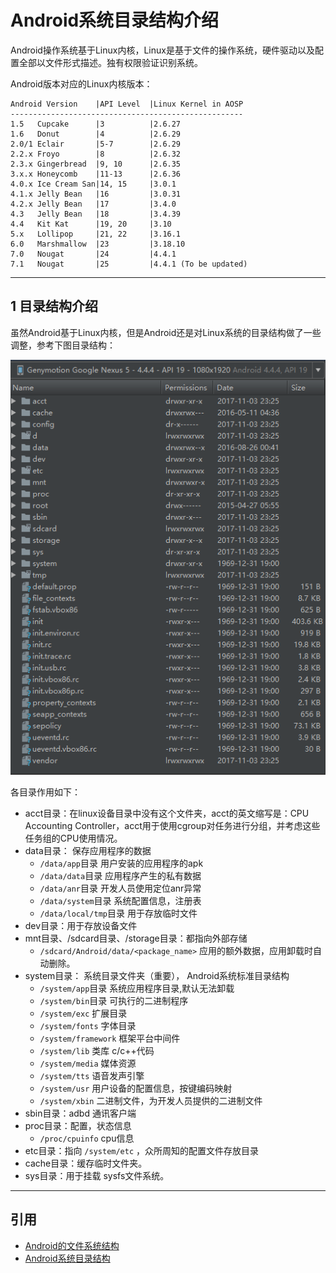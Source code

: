 # Android系统目录结构介绍

Android操作系统基于Linux内核，Linux是基于文件的操作系统，硬件驱动以及配置全部以文件形式描述。独有权限验证识别系统。

Android版本对应的Linux内核版本：
```
Android Version    |API Level  |Linux Kernel in AOSP
----------------------------------------------------
1.5   Cupcake      |3          |2.6.27
1.6   Donut        |4          |2.6.29
2.0/1 Eclair       |5-7        |2.6.29
2.2.x Froyo        |8          |2.6.32
2.3.x Gingerbread  |9, 10      |2.6.35
3.x.x Honeycomb    |11-13      |2.6.36
4.0.x Ice Cream San|14, 15     |3.0.1
4.1.x Jelly Bean   |16         |3.0.31
4.2.x Jelly Bean   |17         |3.4.0
4.3   Jelly Bean   |18         |3.4.39
4.4   Kit Kat      |19, 20     |3.10
5.x   Lollipop     |21, 22     |3.16.1
6.0   Marshmallow  |23         |3.18.10
7.0   Nougat       |24         |4.4.1
7.1   Nougat       |25         |4.4.1 (To be updated)
```

---
## 1 目录结构介绍

虽然Android基于Linux内核，但是Android还是对Linux系统的目录结构做了一些调整，参考下图目录结构：


![](index_files/199c1467-a858-47af-80f5-926b33462519.png)

各目录作用如下：

- acct目录：在linux设备目录中没有这个文件夹，acct的英文缩写是：CPU Accounting Controller，acct用于使用cgroup对任务进行分组，并考虑这些任务组的CPU使用情况。
- data目录： 保存应用程序的数据
    *  `/data/app`目录 用户安装的应用程序的apk
    *  `/data/data`目录 应用程序产生的私有数据
    *  `/data/anr`目录 开发人员使用定位anr异常
    *  `/data/system`目录 系统配置信息，注册表
    *  `/data/local/tmp`目录 用于存放临时文件
- dev目录：用于存放设备文件
- mnt目录、/sdcard目录、/storage目录：都指向外部存储
    * `/sdcard/Android/data/<package_name>` 应用的额外数据，应用卸载时自动删除。
- system目录： 系统目录文件夹（重要）， Android系统标准目录结构
    * `/system/app`目录 系统应用程序目录,默认无法卸载
    * `/system/bin`目录 可执行的二进制程序
    * `/system/exc` 扩展目录
    * `/system/fonts` 字体目录
    * `/system/framework` 框架平台中间件
    * `/system/lib` 类库 c/c++代码
    * `/system/media` 媒体资源
    * `/system/tts` 语音发声引擎
    * `/system/usr` 用户设备的配置信息，按键编码映射
    * `/system/xbin` 二进制文件，为开发人员提供的二进制文件
- sbin目录：adbd 通讯客户端
- proc目录：配置，状态信息
    * `/proc/cpuinfo` cpu信息
- etc目录：指向 `/system/etc` ，众所周知的配置文件存放目录
- cache目录：缓存临时文件夹。
- sys目录：用于挂载 sysfs文件系统。

---
## 引用

- [Android的文件系统结构](http://blog.csdn.net/conowen/article/details/7251057)
- [Android系统目录结构](http://www.cnblogs.com/pixy/p/4744501.html)


